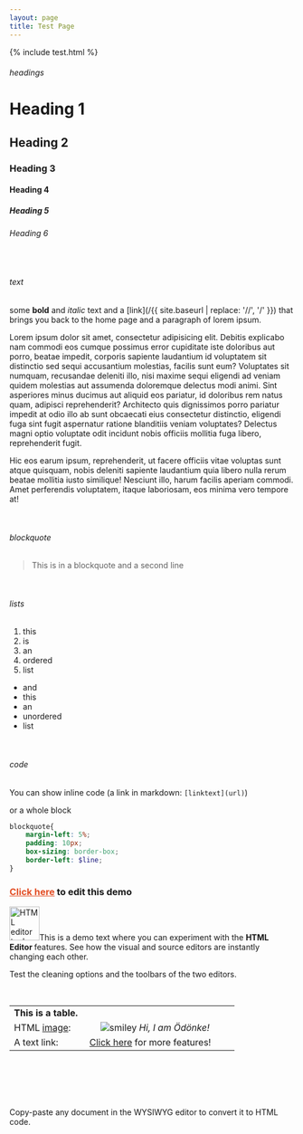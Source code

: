 ```yaml
---
layout: page
title: Test Page
---
```


{% include test.html %}

###### headings

# Heading 1

## Heading 2

### Heading 3

#### Heading 4

##### Heading 5

###### Heading 6

<br>

###### text

some **bold** and _italic_ text and a [link](/{{ site.baseurl | replace: '//', '/' }}) that brings you back to the home page and a paragraph of lorem ipsum.

Lorem ipsum dolor sit amet, consectetur adipisicing elit. Debitis explicabo nam commodi eos cumque possimus error cupiditate iste doloribus aut porro, beatae impedit, corporis sapiente laudantium id voluptatem sit distinctio sed sequi accusantium molestias, facilis sunt eum? Voluptates sit numquam, recusandae deleniti illo, nisi maxime sequi eligendi ad veniam quidem molestias aut assumenda doloremque delectus modi animi. Sint asperiores minus ducimus aut aliquid eos pariatur, id doloribus rem natus quam, adipisci reprehenderit? Architecto quis dignissimos porro pariatur impedit at odio illo ab sunt obcaecati eius consectetur distinctio, eligendi fuga sint fugit aspernatur ratione blanditiis veniam voluptates? Delectus magni optio voluptate odit incidunt nobis officiis mollitia fuga libero, reprehenderit fugit. 

Hic eos earum ipsum, reprehenderit, ut facere officiis vitae voluptas sunt atque quisquam, nobis deleniti sapiente laudantium quia libero nulla rerum beatae mollitia iusto similique! Nesciunt illo, harum facilis aperiam commodi. Amet perferendis voluptatem, itaque laboriosam, eos minima vero tempore at!

<br>

###### blockquote 

> This is in a blockquote
  and a second line

<br>

###### lists
1. this
1. is
1. an
1. ordered
1. list

* and
* this
* an
* unordered
* list

<br>

###### code
You can show inline code (a link in markdown: `[linktext](url)`)

or a whole block

``` scss
blockquote{
    margin-left: 5%;
    padding: 10px;
    box-sizing: border-box;
    border-left: $line;
}
```

<h3 class="centeredText"><span style="text-decoration: underline; color: #e34f26;">Click here</span> to edit this demo</h3>
<!-- This comment is visible only in the source editor -->
<p><img class="imageRight" style="width: 53px; height: 60px;" src="http://htmleditor.tools/img/html-editor-tools.png" alt="HTML editor tools" />This is a demo text where you can experiment with the <strong class="orangeText">HTML Editor&nbsp;</strong>features. See how the visual and source editors are instantly changing each other.</p>
<p>Test the cleaning options and the toolbars of the two editors.</p>
<p>&nbsp;</p>
<table style="height: 164px;" width="378">
<tbody>
<tr>
<td colspan="2"><strong>This is a table.</strong></td>
</tr>
<tr>
<td>HTML <span style="text-decoration: underline;">image</span>:</td>
<td style="text-align: center; width: 266px;"><img src="http://htmleditor.tools/img/smiley.png" alt="smiley" />&nbsp;<em>Hi, I am &Ouml;d&ouml;nke!</em></td>
</tr>
<tr>
<td>A text link:</td>
<td>&nbsp; &nbsp; <a href="https://htmlg.com/">Click here</a> for more features!&nbsp;</td>
</tr>
</tbody>
</table>
<p>Copy-paste any document in the WYSIWYG editor to <span class="orangeText">convert</span> it to HTML code.</p>
